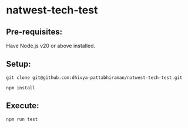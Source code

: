 # natwest-tech-test

## Pre-requisites:

Have Node.js v20 or above installed.

## Setup:

`git clone git@github.com:dhivya-pattabhiraman/natwest-tech-test.git`

`npm install`

## Execute:

`npm run test`

